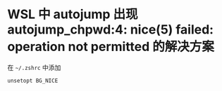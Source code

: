 # WSL 中 autojump 出现 autojump_chpwd:4: nice(5) failed: operation not permitted 的解决方案

在 `~/.zshrc` 中添加

```shell
unsetopt BG_NICE
```


